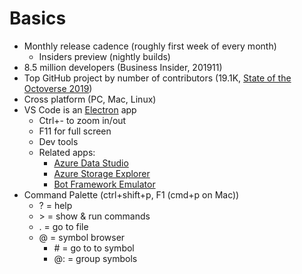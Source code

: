 #  Basics

* Monthly release cadence (roughly first week of every month)
  * Insiders preview (nightly builds)
* 8.5 million developers (Business Insider, 201911)
* Top GitHub project by number of contributors (19.1K, [State of the Octoverse 2019](https://octoverse.github.com/))
* Cross platform (PC, Mac, Linux)
* VS Code is an [Electron](https://electronjs.org/) app
  * Ctrl+- to zoom in/out
  * F11 for full screen
  * Dev tools
  * Related apps:
    * [Azure Data Studio](https://docs.microsoft.com/en-us/sql/azure-data-studio/download?view=sql-server-ver15)
    * [Azure Storage Explorer](https://azure.microsoft.com/en-us/features/storage-explorer/)
    * [Bot Framework Emulator](https://github.com/Microsoft/BotFramework-Emulator/blob/master/README.md)
* Command Palette (ctrl+shift+p, F1 (cmd+p on Mac))
  * ? = help
  * \> = show & run commands
  * . = go to file
  * @ = symbol browser
    * \# = go to to symbol
    * @: = group symbols
